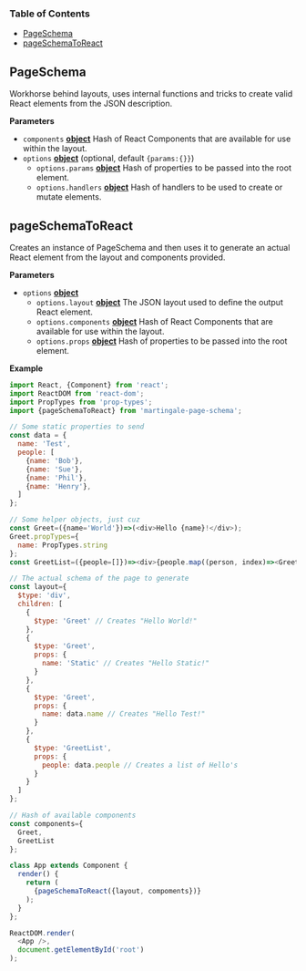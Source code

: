 <!-- Generated by documentation.js. Update this documentation by updating the source code. -->

### Table of Contents

-   [PageSchema](#pageschema)
-   [pageSchemaToReact](#pageschematoreact)

## PageSchema

Workhorse behind layouts, uses internal functions and tricks to create valid React elements from the JSON description.

**Parameters**

-   `components` **[object](https://developer.mozilla.org/en-US/docs/Web/JavaScript/Reference/Global_Objects/Object)** Hash of React Components that are available for use within the layout.
-   `options` **[object](https://developer.mozilla.org/en-US/docs/Web/JavaScript/Reference/Global_Objects/Object)**  (optional, default `{params:{}}`)
    -   `options.params` **[object](https://developer.mozilla.org/en-US/docs/Web/JavaScript/Reference/Global_Objects/Object)** Hash of properties to be passed into the root element.
    -   `options.handlers` **[object](https://developer.mozilla.org/en-US/docs/Web/JavaScript/Reference/Global_Objects/Object)** Hash of handlers to be used to create or mutate elements.

## pageSchemaToReact

Creates an instance of PageSchema and then uses it to generate an actual React element from the layout and components provided.

**Parameters**

-   `options` **[object](https://developer.mozilla.org/en-US/docs/Web/JavaScript/Reference/Global_Objects/Object)** 
    -   `options.layout` **[object](https://developer.mozilla.org/en-US/docs/Web/JavaScript/Reference/Global_Objects/Object)** The JSON layout used to define the output React element.
    -   `options.components` **[object](https://developer.mozilla.org/en-US/docs/Web/JavaScript/Reference/Global_Objects/Object)** Hash of React Components that are available for use within the layout.
    -   `options.props` **[object](https://developer.mozilla.org/en-US/docs/Web/JavaScript/Reference/Global_Objects/Object)** Hash of properties to be passed into the root element.

**Example**

```javascript
import React, {Component} from 'react';
import ReactDOM from 'react-dom';
import PropTypes from 'prop-types';
import {pageSchemaToReact} from 'martingale-page-schema';

// Some static properties to send
const data = {
  name: 'Test',
  people: [
    {name: 'Bob'},
    {name: 'Sue'},
    {name: 'Phil'},
    {name: 'Henry'},
  ]
};

// Some helper objects, just cuz
const Greet=({name='World'})=>(<div>Hello {name}!</div>);
Greet.propTypes={
  name: PropTypes.string
};
const GreetList=({people=[]})=><div>{people.map((person, index)=><Greet key={index} {...person} />)}</div>;

// The actual schema of the page to generate
const layout={
  $type: 'div',
  children: [
    {
      $type: 'Greet' // Creates "Hello World!"
    },
    {
      $type: 'Greet',
      props: {
        name: 'Static' // Creates "Hello Static!"
      }
    },
    {
      $type: 'Greet',
      props: {
        name: data.name // Creates "Hello Test!"
      }
    },
    {
      $type: 'GreetList',
      props: {
        people: data.people // Creates a list of Hello's
      }
    }
  ]
};

// Hash of available components
const components={
  Greet,
  GreetList
};

class App extends Component {
  render() {
    return (
      {pageSchemaToReact({layout, compoments})}
    );
  }
};

ReactDOM.render(
  <App />,
  document.getElementById('root')
);
```
